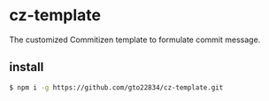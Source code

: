 # cz-template
The customized Commitizen template to formulate commit message.

## install

```sh
$ npm i -g https://github.com/gto22834/cz-template.git
```
